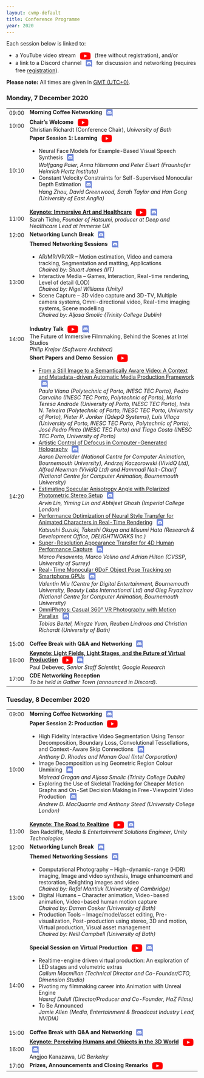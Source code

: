 ```yaml
---
layout: cvmp-default
title: Conference Programme
year: 2020
---
```

Each session below is linked to:
<ul>
	<li>a YouTube video stream 
<a href="https://www.youtube.com/playlist?list=PLUfvp3vAkZzmaWTz2rB47WKTcsISYdg-f" target="_blank"><img src="/img/2020/youtube.png" style="vertical-align:middle; height:1.4em; margin:0 0.5em;" title="Watch CVMP 2020 on YouTube"></a> (free without registration), and/or</li>
	<li>a link to a Discord channel <a href="https://discord.com/channels/782666630676742165/782992829226942484" target="_blank"><img src="/img/2020/discord.png" style="vertical-align:middle; height:1.4em; margin:0 0.5em;" title="Join discussion and networking on Discord"></a> for discussion and networking (requires free <a href="/2020/registration/">registration</a>).</li>
</ul>

<span class="label label-info"><b>Please note:</b></span> All times are given in <a href="https://time.is/GMT">GMT (UTC+0)</a>.

<div class="col-12 col-sm-12 col-lg-12">
	<a name="Monday"></a>
	<div class="panel panel-default">
		<div class="panel-heading"><h3>Monday, 7 December 2020</h3></div>
		<table class="table table-striped">
			<tr>
				<td>09:00</td>
				<td>
					<b>Morning Coffee Networking</b>
					<a href="https://discord.com/channels/782666630676742165/782992829226942484" target="_blank"><img src="/img/2020/discord.png" style="vertical-align:middle; height:1.4em; margin:0 0.5em;" title="Join networking on Discord"></a>
				</td>
			</tr>
			<tr>
				<td>10:00</td>
				<td><b>Chair’s Welcome</b>
					<a href="https://youtu.be/DTlQuvTlNTU" target="_blank"><img src="/img/2020/youtube.png" style="vertical-align:middle; height:1.4em; margin-left:0.5em;" title="Watch session on YouTube"></a><br/>
					Christian Richardt (Conference Chair), <i>University of Bath</i></td>
			</tr>
			<tr>
				<td>10:10</td>
				<td><b>Paper Session 1: Learning</b>
					<a href="https://youtu.be/DTlQuvTlNTU" target="_blank"><img src="/img/2020/youtube.png" style="vertical-align:middle; height:1.4em; margin-left:0.5em;" title="Watch session on YouTube"></a><br/>
					<ul>
						<li>Neural Face Models for Example-Based Visual Speech Synthesis
							<a href="https://discord.com/channels/782666630676742165/782931158786637834" target="_blank"><img src="/img/2020/discord.png" style="vertical-align:middle; height:1.4em; margin:0 0.5em;" title="Ask questions on Discord"></a><br/>
							<i>Wolfgang Paier, Anna Hilsmann and Peter Eisert (Fraunhofer Heinrich Hertz Institute)</i></li>
						<li>Constant Velocity Constraints for Self-Supervised Monocular Depth Estimation
							<a href="https://discord.com/channels/782666630676742165/782969868014059540" target="_blank"><img src="/img/2020/discord.png" style="vertical-align:middle; height:1.4em; margin:0 0.5em;" title="Ask questions on Discord"></a><br/>
							<i>Hang Zhou, David Greenwood, Sarah Taylor and Han Gong (University of East Anglia)</i></li>
					</ul>
				</td>
			</tr>
			<tr>
				<td>11:00</td>
				<td>
					<a href="/2020/keynotes/#ST"><b>Keynote: Immersive Art and Healthcare</b></a>
					<a href="https://youtu.be/eo_SyHB_ad0" target="_blank"><img src="/img/2020/youtube.png" style="vertical-align:middle; height:1.4em; margin-left:0.5em;" title="Watch session on YouTube"></a>
					<a href="https://discord.com/channels/782666630676742165/783662686344052746" target="_blank"><img src="/img/2020/discord.png" style="vertical-align:middle; height:1.4em; margin:0 0.5em;" title="Ask questions on Discord"></a><br/>
					Sarah Ticho, <i>Founder of Hatsumi, producer at Deep and Healthcare Lead at Immerse UK</i>
				</td>
			</tr>
			<tr>
				<td>12:00</td>
				<td>
					<b>Networking Lunch Break</b>
					<a href="https://discord.com/channels/782666630676742165/782992829226942484" target="_blank"><img src="/img/2020/discord.png" style="vertical-align:middle; height:1.4em; margin:0 0.5em;" title="Join networking on Discord"></a>
				</td>
			</tr>
			<tr>
				<td>13:00</td>
				<td><b>Themed Networking Sessions</b>
					<a href="https://discord.com/channels/782666630676742165/782972647616938015" target="_blank"><img src="/img/2020/discord.png" style="vertical-align:middle; height:1.4em; margin:0 0.5em;" title="Join networking on Discord"></a><br>
					<ul>
						<li>AR/MR/VR/XR – Motion estimation, Video and camera tracking, Segmentation and matting, Applications</li>
						<i>Chaired by: Stuart James (IIT) </i>
						<li>Interactive Media – Games, Interaction, Real-time rendering, Level of detail (LOD)</li>
						<i>Chaired by: Nigel Williams (Unity) </i>
						<li>Scene Capture – 3D video capture and 3D-TV, Multiple camera systems, Omni-directional video, Real-time imaging systems, Scene modelling</li>
						<i>Chaired by: Aljosa Smolic (Trinity College Dublin)</i>
					</ul>
				</td>
			</tr>
			<tr>
				<td>14:00</td>
				<td><b>Industry Talk</b>
					<a href="https://youtu.be/LMJOwGpF__Y" target="_blank"><img src="/img/2020/youtube.png" style="vertical-align:middle; height:1.4em; margin-left:0.5em;" title="Watch session on YouTube"></a>
					<a href="https://discord.com/channels/782666630676742165/784112873047719958" target="_blank"><img src="/img/2020/discord.png" style="vertical-align:middle; height:1.4em; margin:0 0.5em;" title="Ask questions on Discord"></a><br/>
					The Future of Immersive Filmmaking, Behind the Scenes at Intel Studios<br>
					<i>Philip Krejov (Software Architect)</i>
				</td>
			</tr>
			<tr>
				<td>14:20</td>
				<td><b>Short Papers and Demo Session</b>
					<a href="https://youtu.be/LMJOwGpF__Y" target="_blank"><img src="/img/2020/youtube.png" style="vertical-align:middle; height:1.4em; margin-left:0.5em;" title="Watch session on YouTube"></a><br/>
					<ul>
						<li><a target ="_blank" href="/files/2020/short/6.pdf">From a Still Image to a Semantically Aware Video: A Context and Metadata-driven Automatic Media Production Framework</a>
							<a href="https://discord.com/channels/782666630676742165/783013099077763122" target="_blank"><img src="/img/2020/discord.png" style="vertical-align:middle; height:1.4em; margin:0 0.5em;" title="Ask questions on Discord"></a><br/>
							<i>Paula Viana (Polytechnic of Porto, INESC TEC Porto), Pedro Carvalho (INESC TEC Porto, Polytechnic of Porto), Maria Teresa Andrade (University of Porto, INESC TEC Porto), Inês N. Teixeira (Polytechnic of Porto, INESC TEC Porto, University of Porto), Pieter P. Jonker (QdepQ Systems), Luís Vilaça (University of Porto, INESC TEC Porto, Polytechnic of Porto), José Pedro Pinto (INESC TEC Porto) and Tiago Costa (INESC TEC Porto, University of Porto)</i></li>
						<li><a target ="_blank" href="/files/2020/short/11.pdf">Artistic Control of Defocus in Computer-Generated Holography</a>
							<a href="https://discord.com/channels/782666630676742165/783014061084115004" target="_blank"><img src="/img/2020/discord.png" style="vertical-align:middle; height:1.4em; margin:0 0.5em;" title="Ask questions on Discord"></a><br/>
							<i>Aaron Demolder (National Centre for Computer Animation, Bournemouth University), Andrzej Kaczorowski (VividQ Ltd), Alfred Newman (VividQ Ltd) and Hammadi Nait-Charif (National Centre for Computer Animation, Bournemouth University)</i></li>
						<li><a target ="_blank" href="/files/2020/short/12.pdf">Estimating Specular Anisotropy Angle with Polarized Photometric Stereo Setup</a>
							<a href="https://discord.com/channels/782666630676742165/783016141299122236" target="_blank"><img src="/img/2020/discord.png" style="vertical-align:middle; height:1.4em; margin:0 0.5em;" title="Ask questions on Discord"></a><br/>
							<i>Arvin Lin, Yiming Lin and Abhijeet Ghosh (Imperial College London)</i></li>
						<li><a target ="_blank" href="/files/2020/short/13.pdf">Performance Optimization of Neural Style Transfer for Animated Characters in Real-Time Rendering</a>
							<a href="https://discord.com/channels/782666630676742165/783016421608783934" target="_blank"><img src="/img/2020/discord.png" style="vertical-align:middle; height:1.4em; margin:0 0.5em;" title="Ask questions on Discord"></a><br/>
							<i>Katsushi Suzuki, Takeshi Okuya and Misumi Hata (Research & Development Office, DELiGHTWORKS Inc.)</i></li>						
						<li><a target ="_blank" href="/files/2020/short/16.pdf">Super-Resolution Appearance Transfer for 4D Human Performance Capture</a>
							<a href="https://discord.com/channels/782666630676742165/783017114524057651" target="_blank"><img src="/img/2020/discord.png" style="vertical-align:middle; height:1.4em; margin:0 0.5em;" title="Ask questions on Discord"></a><br/>
							<i>Marco Pesavento, Marco Volino and Adrian Hilton (CVSSP, University of Surrey)</i></li>
						<li><a target ="_blank" href="/files/2020/short/17.pdf">Real-Time Monocular 6DoF Object Pose Tracking on Smartphone GPUs</a>
							<a href="https://discord.com/channels/782666630676742165/783017249694810163" target="_blank"><img src="/img/2020/discord.png" style="vertical-align:middle; height:1.4em; margin:0 0.5em;" title="Ask questions on Discord"></a><br/>
							<i>Valentin Miu (Centre for Digital Entertainment, Bournemouth University, Beauty Labs International Ltd) and Oleg Fryazinov (National Centre for Computer Animation, Bournemouth University)</i></li>
						<li><a target ="_blank" href="/files/2020/demo/15.pdf">OmniPhotos: Casual 360° VR Photography with Motion Parallax</a>
							<a href="https://discord.com/channels/782666630676742165/783017438987288667" target="_blank"><img src="/img/2020/discord.png" style="vertical-align:middle; height:1.4em; margin:0 0.5em;" title="Ask questions on Discord"></a><br/>
							<i>Tobias Bertel, Mingze Yuan, Reuben Lindroos and Christian Richardt (University of Bath)</i></li>
					</ul>
				</td>
			</tr>
			<tr>
				<td>15:00</td>
				<td>
					<b>Coffee Break with Q&amp;A and Networking</b>
					<a href="https://discord.com/channels/782666630676742165/782992829226942484" target="_blank"><img src="/img/2020/discord.png" style="vertical-align:middle; height:1.4em; margin:0 0.5em;" title="Join networking on Discord"></a>
				</td>
			</tr>
			<tr>
				<td>16:00</td><td>
					<a href="/2020/keynotes/#PD"><b>Keynote: Light Fields, Light Stages, and the Future of Virtual Production</b></a>
					<a href="https://youtu.be/bAe2dUJxe3w" target="_blank"><img src="/img/2020/youtube.png" style="vertical-align:middle; height:1.4em; margin-left:0.5em;" title="Watch session on YouTube"></a>
					<a href="https://discord.com/channels/782666630676742165/783662722726232085" target="_blank"><img src="/img/2020/discord.png" style="vertical-align:middle; height:1.4em; margin:0 0.5em;" title="Ask questions on Discord"></a><br/>
					Paul Debevec, <i>Senior Staff Scientist, Google Research</i>
				</td>
			</tr>
			<tr>
				<td>17:00</td>
				<td><b>CDE Networking Reception</b><br/><i>To be held in Gather Town (announced in Discord).</i></td>
			</tr>
		</table>
	</div>
	<a name="Tuesday"></a>
	<div class="panel panel-default">
		<div class="panel-heading"><h3>Tuesday, 8 December 2020</h3></div>
		<table class="table table-striped">
			<tr>
				<td>09:00</td>
				<td>
					<b>Morning Coffee Networking</b>
					<a href="https://discord.com/channels/782666630676742165/782992829226942484" target="_blank"><img src="/img/2020/discord.png" style="vertical-align:middle; height:1.4em; margin:0 0.5em;" title="Join networking on Discord"></a>
				</td>
			</tr>
			<tr>
				<td>10:00</td>
				<td><b>Paper Session 2: Production</b>
					<a href="https://youtu.be/u4oP0oqauPg" target="_blank"><img src="/img/2020/youtube.png" style="vertical-align:middle; height:1.4em; margin-left:0.5em;" title="Watch session on YouTube"></a><br/>
					<ul>
						<li>High Fidelity Interactive Video Segmentation Using Tensor Decomposition, Boundary Loss, Convolutional Tessellations, and Context-Aware Skip Connections
							<a href="https://discord.com/channels/782666630676742165/783017892232036392" target="_blank"><img src="/img/2020/discord.png" style="vertical-align:middle; height:1.4em; margin:0 0.5em;" title="Ask questions on Discord"></a><br/>
							<i>Anthony D. Rhodes and Manan Goel (Intel Corporation)</i></li>
						<li>Image Decomposition using Geometric Region Colour Unmixing
							<a href="https://discord.com/channels/782666630676742165/783021449195159552" target="_blank"><img src="/img/2020/discord.png" style="vertical-align:middle; height:1.4em; margin:0 0.5em;" title="Ask questions on Discord"></a><br/>
							<i>Mairead Grogan and Aljosa Smolic (Trinity College Dublin)</i></li>
						<li>Exploring the Use of Skeletal Tracking for Cheaper Motion Graphs and On-Set Decision Making in Free-Viewpoint Video Production
							<a href="https://discord.com/channels/782666630676742165/783021521185800232" target="_blank"><img src="/img/2020/discord.png" style="vertical-align:middle; height:1.4em; margin:0 0.5em;" title="Ask questions on Discord"></a><br/>
							<i>Andrew D. MacQuarrie and Anthony Steed (University College London)</i></li>
					</ul>
				</td>
			</tr>
			<tr>
				<td>11:00</td>
				<td>
				<a href="/2020/keynotes/#BR"><b>Keynote: The Road to Realtime</b></a>
					<a href="https://youtu.be/x38a_x5RAA8" target="_blank"><img src="/img/2020/youtube.png" style="vertical-align:middle; height:1.4em; margin-left:0.5em;" title="Watch session on YouTube"></a>
					<a href="https://discord.com/channels/782666630676742165/784444635639447572" target="_blank"><img src="/img/2020/discord.png" style="vertical-align:middle; height:1.4em; margin:0 0.5em;" title="Ask questions on Discord"></a><br/>
					Ben Radcliffe, <i>Media & Entertainment Solutions Engineer, Unity Technologies</i>
				</td>
			</tr>
			<tr>
				<td>12:00</td>
				<td>
					<b>Networking Lunch Break</b>
					<a href="https://discord.com/channels/782666630676742165/782992829226942484" target="_blank"><img src="/img/2020/discord.png" style="vertical-align:middle; height:1.4em; margin:0 0.5em;" title="Join networking on Discord"></a>
				</td>
			</tr>
			<tr>
				<td>13:00</td>
				<td><b>Themed Networking Sessions</b>
					<a href="https://discord.com/channels/782666630676742165/782972647616938015" target="_blank"><img src="/img/2020/discord.png" style="vertical-align:middle; height:1.4em; margin:0 0.5em;" title="Join networking on Discord"></a><br>
					<ul>
						<li>Computational Photography – High-dynamic-range (HDR) imaging, Image and video synthesis, Image enhancement and restoration, Relighting images and video</li>
						<i>Chaired by: Rafal Mantiuk (University of Cambridge) </i>
						<li>Digital Humans – Character animation, Video-based animation, Video-based human motion capture</li>
						<i>Chaired by: Darren Cosker (University of Bath) </i>
						<li>Production Tools – Image/model/asset editing, Pre-visualization, Post-production using stereo, 3D and motion, Virtual production, Visual asset management</li>
						<i>Chaired by: Neill Campbell (University of Bath) </i>
					</ul>
				</td>
			</tr>
			<tr>
				<td>14:00</td>
				<td><b>Special Session on Virtual Production</b>
					<a href="https://youtu.be/82YCRf1ItpE" target="_blank"><img src="/img/2020/youtube.png" style="vertical-align:middle; height:1.4em; margin-left:0.5em;" title="Watch session on YouTube"></a>
					<a href="https://discord.com/channels/782666630676742165/784112909545504789" target="_blank"><img src="/img/2020/discord.png" style="vertical-align:middle; height:1.4em; margin:0 0.5em;" title="Ask questions on Discord"></a><br/>
					<ul>
						<li>Realtime-engine driven virtual production: An exploration of LED stages and volumetric extras<br><i>Callum Macmillan (Technical Director and Co-Founder/CTO, Dimension Studio)</i></li>
						<li>Pivoting my filmmaking career into Animation with Unreal Engine<br><i>Hasraf Dulull (Director/Producer and Co-Founder, HaZ Films)</i></li>
						<li>To Be Announced<br><i>Jamie Allen (Media, Entertainment & Broadcast Industry Lead, NVIDIA)</i></li>
					</ul>
				</td>
			</tr>
			<tr>
				<td>15:00</td>
				<td>
					<b>Coffee Break with Q&amp;A and Networking</b>
					<a href="https://discord.com/channels/782666630676742165/782992829226942484" target="_blank"><img src="/img/2020/discord.png" style="vertical-align:middle; height:1.4em; margin:0 0.5em;" title="Join networking on Discord"></a>
				</td>
			</tr>
			<tr>
				<td>16:00</td>
				<td>
					<a href="/2020/keynotes/#AK"><b>Keynote: Perceiving Humans and Objects in the 3D World</b></a>
					<a href="https://youtu.be/w3LFjNSWO8k" target="_blank"><img src="/img/2020/youtube.png" style="vertical-align:middle; height:1.4em; margin-left:0.5em;" title="Watch session on YouTube"></a>
					<a href="https://discord.com/channels/782666630676742165/783662758692519937" target="_blank"><img src="/img/2020/discord.png" style="vertical-align:middle; height:1.4em; margin:0 0.5em;" title="Ask questions on Discord"></a><br/>
					Angjoo Kanazawa, <i>UC Berkeley</i>
				</td>
			</tr>
			<tr>
				<td>17:00</td>
				<td>
					<b>Prizes, Announcements and Closing Remarks</b>
					<a href="https://youtu.be/KME6oQ-5Uss" target="_blank"><img src="/img/2020/youtube.png" style="vertical-align:middle; height:1.4em; margin-left:0.5em;" title="Watch session on YouTube"></a>
				</td>
			</tr>
		</table>
	</div>
</div>
